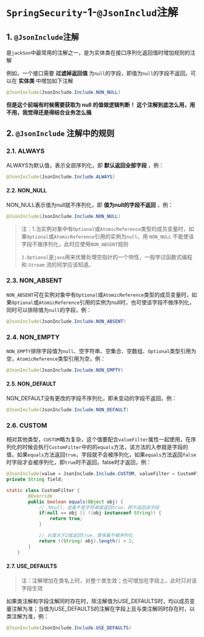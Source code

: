 # `SpringSecurity`-1-`@JsonInclud`注解

## 1. `@JsonInclude`注解

是`jackSon`中最常用的注解之一，是为实体类在接口序列化返回值时增加规则的注解

例如，一个接口需要 **过滤掉返回值** 为`null`的字段，即值为`null`的字段不返回，可以在 **实体类** 中增加如下注解

```java
@JsonInclude(JsonInclude.Include.NON_NULL)
```

**但是这个前端有时候需要获取为 null 的值做逻辑判断！ 这个注解到底怎么用，用不用，我觉得还是得结合业务怎么搞**



## 2. `@JsonInclude` 注解中的规则

### 2.1. ALWAYS

ALWAYS为默认值，表示全部序列化，即 **默认返回全部字段** ，例：

```java
@JsonInclude(JsonInclude.Include.ALWAYS)
```



#### 2.2. NON_NULL

NON_NULL表示值为null就不序列化，即 **值为null的字段不返回** ，例：

```java
@JsonInclude(JsonInclude.Include.NON_NULL)
```

> 注：1.当实例对象中有`Optional`或`AtomicReference`类型的成员变量时，如果`Optional`或`AtomicReference`引用的实例为`null`，用 `NON_NULL` 不能使该字段不做序列化，此时应使用`NON_ABSENT`规则
>
> `2.Optional`是`java`用来优雅处理空指针的一个特性，一般学过函数式编程和 `Stream` 流的同学应该知道。



### 2.3. NON_ABSENT

`NON_ABSENT`可在实例对象中有`Optional`或`AtomicReference`类型的成员变量时，如果`Optional`或`AtomicReference`引用的实例为null时，也可使该字段不做序列化，同时可以排除值为`null`的字段，例：

```java
@JsonInclude(JsonInclude.Include.NON_ABSENT)
```



### 2.4. NON_EMPTY

`NON_EMPTY`排除字段值为`null`、空字符串、空集合、空数组、`Optional`类型引用为空，`AtomicReference`类型引用为空，例：

```java
@JsonInclude(JsonInclude.Include.NON_EMPTY)
```



#### 2.5. NON_DEFAULT

NON_DEFAULT没有更改的字段不序列化，即未变动的字段不返回，例：

```java
@JsonInclude(JsonInclude.Include.NON_DEFAULT)
```



### 2.6. CUSTOM

相对其他类型，`CUSTOM`略为复杂，这个值要配合`valueFilter`属性一起使用，在序列化的时候会执行`CustomFilter`中的的`equals`方法，该方法的入参就是字段的值，如果`equals`方法返回`true`，字段就不会被序列化，如果`equals`方法返回`false`时字段才会被序列化，即`true`时不返回，false时才返回，例：


```java
@JsonInclude(value = JsonInclude.Include.CUSTOM, valueFilter = CustomFilter.class)
private String field;

static class CustomFilter {
        @Override
        public boolean equals(Object obj) {
            // 为null，或者不是字符串就返回true，即不返回该字段
            if(null == obj || !(obj instanceof String)) {
                return true;
            }

            // 长度大于2就返回true，意味着不被序列化
            return ((String) obj).length() > 2;
        }
    }

```



#### 2.7. USE_DEFAULTS

> 注：注解增加在类名上时，对整个类生效；也可增加在字段上，此时只对该字段生效

如果类注解和字段注解同时存在时，除注解值为USE_DEFAULTS时，均以成员变量注解为准；当值为USE_DEFAULTS的注解在字段上且与类注解同时存在时，以类注解为准，例：

```java
@JsonInclude(JsonInclude.Include.USE_DEFAULTS)
```









